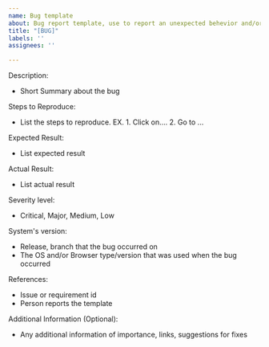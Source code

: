 ```yaml
---
name: Bug template
about: Bug report template, use to report an unexpected behevior and/or crash
title: "[BUG]"
labels: ''
assignees: ''

---
```


Description:
- Short Summary about the bug

Steps to Reproduce:
- List the steps to reproduce. EX. 1. Click on.... 2. Go to ...

Expected Result:
- List expected result

Actual Result:
- List actual result

Severity level:
- Critical, Major, Medium, Low

System's version:
- Release, branch that the bug occurred on
- The OS and/or Browser type/version that was used when the bug occurred

References:
- Issue or requirement id
- Person reports the template

Additional Information (Optional):
- Any additional information of importance, links, suggestions for fixes
